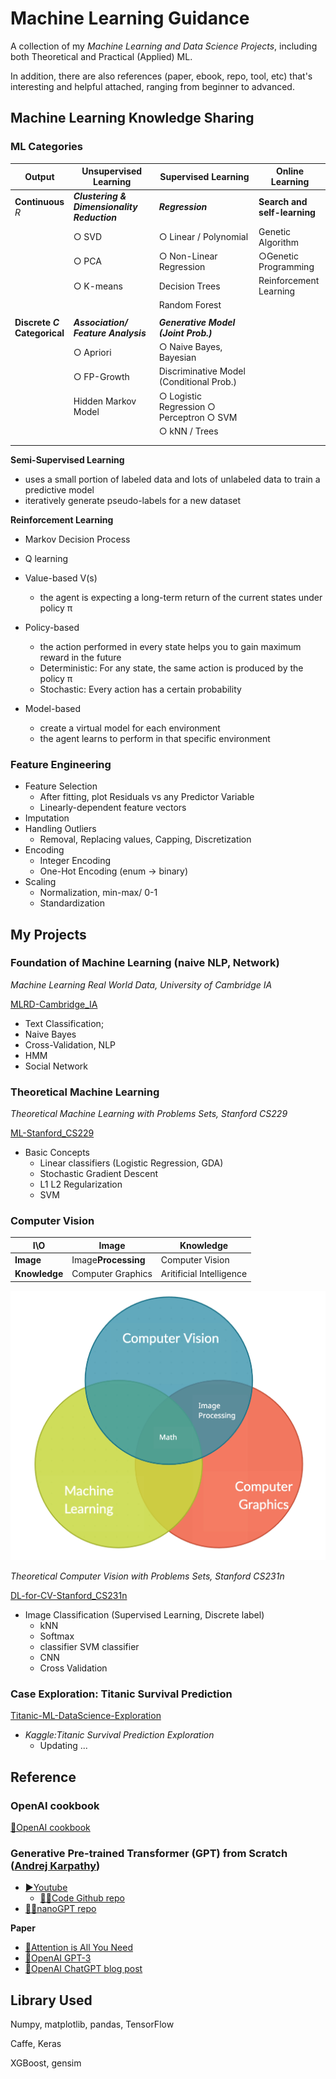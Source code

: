 # Machine Learning Guidance

A collection of my *Machine Learning and Data Science Projects*, including both Theoretical and Practical (Applied) ML.

In addition, there are also references (paper, ebook, repo, tool, etc) that's interesting and helpful attached, ranging from beginner to advanced.

## Machine Learning Knowledge Sharing

### ML Categories

| Output                                      | Unsupervised Learning                               | Supervised Learning                            | Online Learning                    |
| ------------------------------------------- | --------------------------------------------------- | ---------------------------------------------- | ---------------------------------- |
| **Continuous**  $R$                 | ***Clustering & Dimensionality Reduction*** | ***Regression***                       | **Search and self-learning** |
|                                             | ○ SVD                                              | ○ Linear / Polynomial                         | Genetic Algorithm                  |
|                                             | ○ PCA                                              | ○ Non-Linear Regression                       | ○Genetic Programming              |
|                                             | ○ K-means                                          | Decision Trees                                 | Reinforcement Learning             |
|                                             |                                                     | Random Forest                                  |                                    |
|                                             |                                                     |                                                |                                    |
| **Discrete $C$  <br />Categorical** | ***Association/ Feature Analysis***        | ***Generative Model (Joint Prob.)***   |                                    |
|                                             | ○ Apriori                                          | ○ Naive Bayes, Bayesian                       |                                    |
|                                             | ○ FP-Growth                                        | Discriminative Model (Conditional Prob.)      |                                    |
|                                             | Hidden Markov Model                                 | ○ Logistic Regression   ○ Perceptron  ○ SVM |                                    |
|                                             |                                                     | ○ kNN / Trees                                 |                                    |
|                                             |                                                     |                                                |                                    |
|                                             |                                                     |                                                |                                    |

**Semi-Supervised Learning**

- uses a small portion of labeled data and lots of unlabeled data to train a predictive model
- iteratively generate pseudo-labels for a new dataset

**Reinforcement Learning**

- Markov Decision Process
- Q learning
- Value-based           V(s)

  - the agent is expecting a long-term return of the current states under policy π
- Policy-based

  - the action performed in every state helps you to gain maximum reward in the future
  - Deterministic: For any state, the same action is produced by the policy π
  - Stochastic: Every action has a certain probability
- Model-based

  - create a virtual model for each environment
  - the agent learns to perform in that specific environment

### Feature Engineering

- Feature Selection
  - After fitting, plot Residuals vs any Predictor Variable
  - Linearly-dependent feature vectors
- Imputation
- Handling Outliers
  - Removal, Replacing values, Capping, Discretization
- Encoding
  - Integer Encoding
  - One-Hot Encoding (enum -> binary)
- Scaling
  - Normalization, min-max/ 0-1
  - Standardization

## My Projects

### Foundation of Machine Learning (naive NLP, Network)

*Machine Learning Real World Data, University of Cambridge IA*

[MLRD-Cambridge_IA](https://github.com/PeterHUistyping/Machine_Learning-Real_World_Data)

- Text Classification;
- Naive Bayes
- Cross-Validation, NLP
- HMM
- Social Network

### Theoretical Machine Learning

*Theoretical Machine Learning with Problems Sets, Stanford CS229*

[ML-Stanford_CS229](https://github.com/PeterHUistyping/Stanford_CS229.Machine_Learning)

- Basic Concepts
  - Linear classifiers (Logistic Regression, GDA)
  - Stochastic Gradient Descent
  - L1 L2 Regularization
  - SVM

### Computer Vision

| I\O                 | Image                     | Knowledge                |
| ------------------- | ------------------------- | ------------------------ |
| **Image**     | Image**Processing** | Computer Vision          |
| **Knowledge** | Computer Graphics         | Aritificial Intelligence |

![Relationship_CV](Asset/Relationship_CV.png)

*Theoretical Computer Vision with Problems Sets, Stanford CS231n*

[DL-for-CV-Stanford_CS231n](https://github.com/PeterHUistyping/Stanford_CS231n-Deep_Learning-for-Computer_Vision/)

- Image Classification (Supervised Learning, Discrete label)
  - kNN
  - Softmax
  - classifier SVM classifier
  - CNN
  - Cross Validation

### Case Exploration: Titanic Survival Prediction

[Titanic-ML-DataScience-Exploration](https://github.com/PeterHUistyping/Titanic-ML-DataScience-Exploration/)

- *Kaggle:Titanic Survival Prediction Exploration*
  - Updating ...

## Reference

### OpenAI cookbook

[📝OpenAI cookbook](https://platform.openai.com/docs/introduction)

### Generative Pre-trained Transformer (GPT) from Scratch ([Andrej Karpathy](https://github.com/karpathy/))

- [▶Youtube](https://www.youtube.com/watch?v=kCc8FmEb1nY)
  - [👨‍💻Code Github repo](https://github.com/karpathy/ng-video-lecture)
- [👨‍💻nanoGPT repo](https://github.com/karpathy/nanoGPT)

**Paper**

- [📄Attention is All You Need](https://arxiv.org/abs/1706.03762)
- [📄OpenAI GPT-3](https://arxiv.org/abs/2005.14165)
- [📝OpenAI ChatGPT blog post](https://openai.com/blog/chatgpt/)

## Library Used

Numpy, matplotlib, pandas, TensorFlow

Caffe, Keras

XGBoost, gensim
